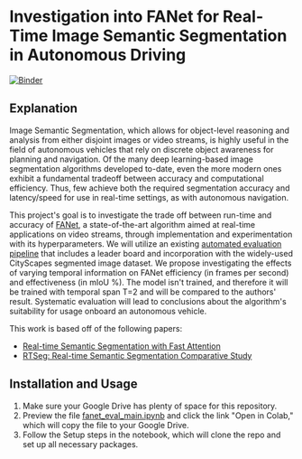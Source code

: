 # Investigation into FANet for Real-Time Image Semantic Segmentation in Autonomous Driving

[![Binder](https://mybinder.org/badge_logo.svg)](https://mybinder.org/v2/gh/goromal/FANet_Evaluation/main?filepath=fanet_eval_main.ipynb)

## Explanation

Image Semantic Segmentation, which allows for object-level reasoning and analysis from either disjoint images or video streams, is highly useful in the field of autonomous vehicles that rely on discrete object awareness for planning and navigation.
Of the many deep learning-based image segmentation algorithms developed to-date, even the more modern ones exhibit a fundamental tradeoff between accuracy and computational efficiency. 
Thus, few achieve both the required segmentation accuracy and latency/speed for use in real-time settings, as with autonomous navigation.

This project's goal is to investigate the trade off between run-time and accuracy of [FANet](https://github.com/feinanshan/FANet), a state-of-the-art algorithm aimed at real-time applications on video streams, through implementation and experimentation with its hyperparameters. 
We will utilize an existing [automated evaluation pipeline](https://github.com/MSiam/TFSegmentation) that includes a leader board and incorporation with the widely-used CityScapes segmented image dataset. 
We propose investigating the effects of varying temporal information on FANet efficiency (in frames per second) and effectiveness (in mIoU \%). 
The model isn't trained, and therefore it will be trained with temporal span T=2 and will be compared to the authors' result. 
Systematic evaluation will lead to conclusions about the algorithm's suitability for usage onboard an autonomous vehicle.

This work is based off of the following papers:

- [Real-time Semantic Segmentation with Fast Attention](https://arxiv.org/pdf/2007.03815.pdf)
- [RTSeg: Real-time Semantic Segmentation Comparative Study](https://arxiv.org/pdf/1803.02758.pdf)

## Installation and Usage

1. Make sure your Google Drive has plenty of space for this repository.
2. Preview the file [fanet_eval_main.ipynb](fanet_eval_main.ipynb) and click the link "Open in Colab," which will copy the file to your Google Drive.
3. Follow the Setup steps in the notebook, which will clone the repo and set up all necessary packages.
